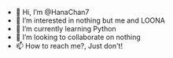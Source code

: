 - 👋 Hi, I’m @HanaChan7
- 👀 I’m interested in nothing but me and LOONA
- 🌱 I’m currently learning Python
- 💞️ I’m looking to collaborate on nothing
- 📫 How to reach me?, Just don't!

<!---
HanaChan7/HanaChan7 is a ✨ special ✨ repository because its `README.md` (this file) appears on your GitHub profile.
You can click the Preview link to take a look at your changes.
--->
